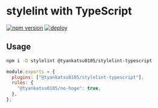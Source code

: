 # stylelint with TypeScript

[![npm version](https://badge.fury.io/js/%40tyankatsu0105%2Fstylelint-typescript.svg)](https://badge.fury.io/js/%40tyankatsu0105%2Fstylelint-typescript)
[![deploy](https://img.shields.io/badge/deploy-🛳%20Ship.js-blue?style=flat)](https://github.com/algolia/shipjs)

## Usage

```bash
npm i -D stylelint @tyankatsu0105/stylelint-typescript
```

```js
module.exports = {
  plugins: ["@tyankatsu0105/stylelint-typescript"],
  rules: {
    "@tyankatsu0105/no-hoge": true,
  },
};
```
